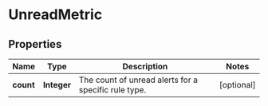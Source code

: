 
# UnreadMetric

## Properties
Name | Type | Description | Notes
------------ | ------------- | ------------- | -------------
**count** | **Integer** | The count of unread alerts for a specific rule type. |  [optional]



